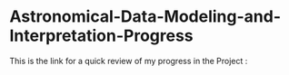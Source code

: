 # Astronomical-Data-Modeling-and-Interpretation-Progress
This is the link for a quick review of my progress in the Project : 
